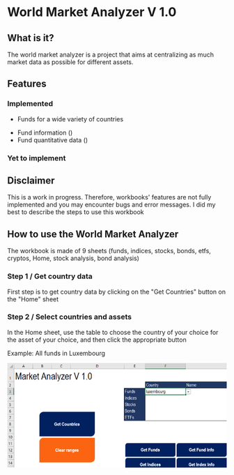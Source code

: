 # World Market Analyzer V 1.0

## What is it?

The world market analyzer is a project that aims at centralizing as much market data as possible for different assets.

## Features

### Implemented

* Funds for a wide variety of countries
- Fund information ()
- Fund quantitative data ()

### Yet to implement

## Disclaimer

This is a work in progress. Therefore, workbooks' features are not fully implemented and you may encounter bugs and error messages. I did my best to describe the steps to use this workbook

## How to use the World Market Analyzer

The workbook is made of 9 sheets (funds, indices, stocks, bonds, etfs, cryptos, Home, stock analysis, bond analysis)


### Step 1 / Get country data

First step is to get country data by clicking on the "Get Countries" button on the "Home" sheet

### Step 2 / Select countries and assets

In the Home sheet, use the table to choose the country of your choice for the asset of your choice, and then click the appropriate button

Example: All funds in Luxembourg 

<img src="images\ma1.png">
